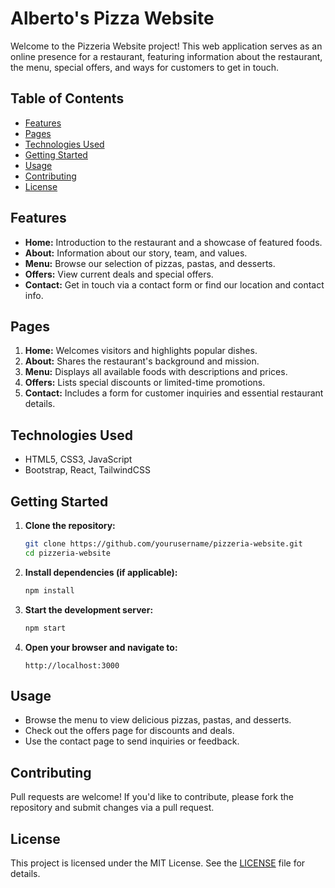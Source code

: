 # Alberto's Pizza Website

Welcome to the Pizzeria Website project! This web application serves as an online presence for a restaurant, featuring information about the restaurant, the menu, special offers, and ways for customers to get in touch.

## Table of Contents

- [Features](#features)
- [Pages](#pages)
- [Technologies Used](#technologies-used)
- [Getting Started](#getting-started)
- [Usage](#usage)
- [Contributing](#contributing)
- [License](#license)

## Features

- **Home:** Introduction to the restaurant and a showcase of featured foods.
- **About:** Information about our story, team, and values.
- **Menu:** Browse our selection of pizzas, pastas, and desserts.
- **Offers:** View current deals and special offers.
- **Contact:** Get in touch via a contact form or find our location and contact info.

## Pages

1. **Home:** Welcomes visitors and highlights popular dishes.
2. **About:** Shares the restaurant's background and mission.
3. **Menu:** Displays all available foods with descriptions and prices.
4. **Offers:** Lists special discounts or limited-time promotions.
5. **Contact:** Includes a form for customer inquiries and essential restaurant details.

## Technologies Used

- HTML5, CSS3, JavaScript
- Bootstrap, React, TailwindCSS

## Getting Started

1. **Clone the repository:**
   ```bash
   git clone https://github.com/yourusername/pizzeria-website.git
   cd pizzeria-website
   ```
2. **Install dependencies (if applicable):**
   ```bash
   npm install
   ```

3. **Start the development server:**
   ```bash
   npm start
   ```

4. **Open your browser and navigate to:**
   ```
   http://localhost:3000
   ```

## Usage

- Browse the menu to view delicious pizzas, pastas, and desserts.
- Check out the offers page for discounts and deals.
- Use the contact page to send inquiries or feedback.

## Contributing

Pull requests are welcome! If you'd like to contribute, please fork the repository and submit changes via a pull request.

## License

This project is licensed under the MIT License. See the [LICENSE](LICENSE) file for details.
